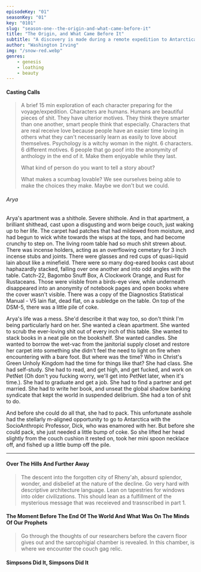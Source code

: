```yaml
---
episodeKey: "01"
seasonKey: "01"
key: "0101"
slug: "season-one--the-origin-and-what-came-before-it"
title: "The Origin, and What Came Before It"
subtitle: "A discovery is made during a remote expedition to Antarctica that begins to unravel the fabric of the human storyline."
author: "Washington Irving"
img: "/snow-red.webp"
genres: 
    - genesis
    - loathing
    - beauty
---
```


#### Casting Calls

> A brief 15 min exploration of each character preparing for the voyage/expedition. Characters are humans. Humans are beautiful pieces of shit. They have ulterior motives. They think theyre smarter than one another, smart people think that especially. Characters that are real receive love because people have an easier time loving in others what they can't necessarily learn as easily to love about themselves. Psychology is a witchy woman in the night. 6 characters. 6 different motives. 6 people that go poof into the anonymity of anthology in the end of it. Make them enjoyable while they last.
>
> What kind of person do you want to tell a story about?
>
> What makes a scumbag lovable? We see ourselves being able to make the choices they make. Maybe we don't but we could.  

###### Arya  

Arya's apartment was a shithole. Severe shithole. And in that apartment, a brilliant shithead, cast upon a disgusting and worn beige couch, just waking up to her life. The carpet had patches that had mildewed from moisture, and had begun to wick white towards the wisps at the tops, and had become crunchy to step on. The living room table had so much shit strewn about. There was incense holders, acting as an overflowing cemetary for 3 inch incense stubs and joints. There were glasses and red cups of quasi-liquid lain about like a minefield. There were so many dog-eared books cast about haphazardly stacked, falling over one another and into odd angles with the table. Catch-22, Bagombo Snuff Box, A Clockwork Orange, and Rust for Rustaceans. Those were viisble from a birds-eye view, while underneath disappeared into an anonymity of notebook pages and open books where the cover wasn't visible. There was a copy of the Diagnostics Statistical Manual - V5 lain  flat, dead flat, on a subledge on the table. On top of the DSM-5, there was a little pile of coke.  

Arya's life was a mess. She'd describe it that way too, so don't think I'm being particularly hard on her. She wanted a clean apartment. She wanted to scrub the ever-loving shit out of every inch of this table. She wanted to stack books in a neat pile on the bookshelf. She wanted candles. She wanted to borrow the wet-vac from the janitorial supply closet and restore her carpet into something she didn't feel the need to light on fire when encountering with a bare foot. But where was the time? Who in Christ's Green Unholy Kingdom had the time for things like that? She had class. She had self-study. She had to read, and get high, and get fucked, and work on PetNet (Oh don't you fucking worry, we'll get into PetNet later, when it's time.). She had to graduate and get a job. She had to find a partner and get married. She had to write her book, and unseat the global shadow banking syndicate that kept the world in suspended delibrium. She had a ton of shit to do.  

And before she could do all that, she had to pack. This unfortunate asshole had the stellarly m-aligned opportunity to go to Antarctica with the SocioAnthropic Professor, Dick, who was enamored with her. But before she could pack, she just needed a little bump of coke. So she lifted her head slightly from the couch cushion it rested on, took her mini spoon necklace off, and fished up a little bump off the pile.  

---  

#### Over The Hills And Further Away

> The descent into the forgotten city of Rheny'ah, absurd splendor, wonder, and disbelief at the nature of the decline. Go very hard with descriptive architecture language. Lean on tapestries for windows into older civilizations. This should lean as a fulfillment of the mysterious message that was receieved and trasnscribed in part 1.

#### The Moment Before The End Of The World And What Was On The Minds Of Our Prophets

> Go through the thoughts of our researchers before the cavern floor gives out and the sarcophigial chamber is revealed. In this chamber, is where we encounter the couch gag relic. 

#### Simpsons Did It, Simpsons Did It
